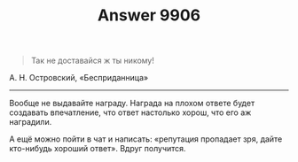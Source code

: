 ﻿---
title: "Answer 9906"
se.owner.user_id: 181472
se.owner.display_name: "Nick Volynkin"
se.owner.link: "https://ru.meta.stackoverflow.com/users/181472/nick-volynkin"
se.answer_id: 9906
se.question_id: 9905
se.post_type: answer
se.score: 6
se.is_accepted: False
---
<blockquote>
  <p>Так не доставайся ж ты никому!</p>
</blockquote>

<p>А. Н. Островский, «Бесприданница»</p>

<hr>

<p>Вообще не выдавайте награду. Награда на плохом ответе будет создавать впечатление, что ответ настолько хорош, что его аж наградили. </p>

<p>А ещё можно пойти в чат и написать: «репутация пропадает зря, дайте кто-нибудь хороший ответ». Вдруг получится.</p>
